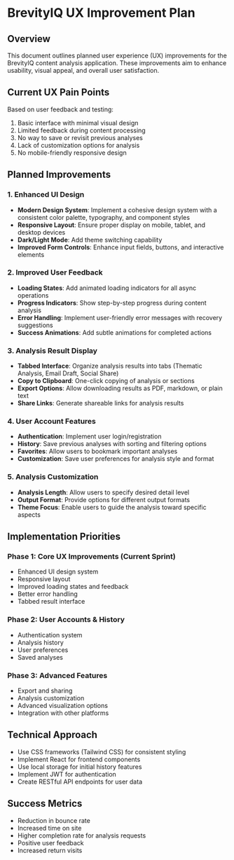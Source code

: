 # BrevityIQ UX Improvement Plan

## Overview
This document outlines planned user experience (UX) improvements for the BrevityIQ content analysis application. These improvements aim to enhance usability, visual appeal, and overall user satisfaction.

## Current UX Pain Points
Based on user feedback and testing:
1. Basic interface with minimal visual design
2. Limited feedback during content processing
3. No way to save or revisit previous analyses
4. Lack of customization options for analysis
5. No mobile-friendly responsive design

## Planned Improvements

### 1. Enhanced UI Design
- **Modern Design System**: Implement a cohesive design system with a consistent color palette, typography, and component styles
- **Responsive Layout**: Ensure proper display on mobile, tablet, and desktop devices
- **Dark/Light Mode**: Add theme switching capability
- **Improved Form Controls**: Enhance input fields, buttons, and interactive elements

### 2. Improved User Feedback
- **Loading States**: Add animated loading indicators for all async operations
- **Progress Indicators**: Show step-by-step progress during content analysis
- **Error Handling**: Implement user-friendly error messages with recovery suggestions
- **Success Animations**: Add subtle animations for completed actions

### 3. Analysis Result Display
- **Tabbed Interface**: Organize analysis results into tabs (Thematic Analysis, Email Draft, Social Share)
- **Copy to Clipboard**: One-click copying of analysis or sections
- **Export Options**: Allow downloading results as PDF, markdown, or plain text
- **Share Links**: Generate shareable links for analysis results

### 4. User Account Features
- **Authentication**: Implement user login/registration
- **History**: Save previous analyses with sorting and filtering options
- **Favorites**: Allow users to bookmark important analyses
- **Customization**: Save user preferences for analysis style and format

### 5. Analysis Customization
- **Analysis Length**: Allow users to specify desired detail level
- **Output Format**: Provide options for different output formats
- **Theme Focus**: Enable users to guide the analysis toward specific aspects

## Implementation Priorities

### Phase 1: Core UX Improvements (Current Sprint)
- Enhanced UI design system
- Responsive layout
- Improved loading states and feedback
- Better error handling
- Tabbed result interface

### Phase 2: User Accounts & History
- Authentication system
- Analysis history
- User preferences
- Saved analyses

### Phase 3: Advanced Features
- Export and sharing
- Analysis customization
- Advanced visualization options
- Integration with other platforms

## Technical Approach
- Use CSS frameworks (Tailwind CSS) for consistent styling
- Implement React for frontend components
- Use local storage for initial history features
- Implement JWT for authentication
- Create RESTful API endpoints for user data

## Success Metrics
- Reduction in bounce rate
- Increased time on site
- Higher completion rate for analysis requests
- Positive user feedback
- Increased return visits 